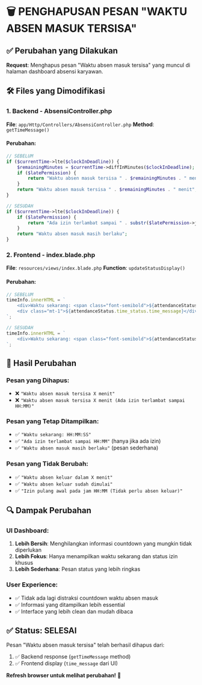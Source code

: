 # 🗑️ PENGHAPUSAN PESAN "WAKTU ABSEN MASUK TERSISA"

## ✅ **Perubahan yang Dilakukan**

**Request**: Menghapus pesan "Waktu absen masuk tersisa" yang muncul di halaman dashboard absensi karyawan.

## 🛠️ **Files yang Dimodifikasi**

### 1. **Backend - AbsensiController.php**

**File**: `app/Http/Controllers/AbsensiController.php`
**Method**: `getTimeMessage()`

#### Perubahan:

```php
// SEBELUM
if ($currentTime->lte($clockInDeadline)) {
    $remainingMinutes = $currentTime->diffInMinutes($clockInDeadline);
    if ($latePermission) {
        return "Waktu absen masuk tersisa " . $remainingMinutes . " menit (Ada izin terlambat sampai " . substr($latePermission->jam_masuk_maksimal, 0, 5) . ")";
    }
    return "Waktu absen masuk tersisa " . $remainingMinutes . " menit";
}

// SESUDAH
if ($currentTime->lte($clockInDeadline)) {
    if ($latePermission) {
        return "Ada izin terlambat sampai " . substr($latePermission->jam_masuk_maksimal, 0, 5);
    }
    return "Waktu absen masuk masih berlaku";
}
```

### 2. **Frontend - index.blade.php**

**File**: `resources/views/index.blade.php`
**Function**: `updateStatusDisplay()`

#### Perubahan:

```javascript
// SEBELUM
timeInfo.innerHTML = `
    <div>Waktu sekarang: <span class="font-semibold">${attendanceStatus.time_status.current_time}</span></div>
    <div class="mt-1">${attendanceStatus.time_status.time_message}</div>
`;

// SESUDAH
timeInfo.innerHTML = `
    <div>Waktu sekarang: <span class="font-semibold">${attendanceStatus.time_status.current_time}</span></div>
`;
```

## 🎯 **Hasil Perubahan**

### Pesan yang Dihapus:

-   ❌ `"Waktu absen masuk tersisa X menit"`
-   ❌ `"Waktu absen masuk tersisa X menit (Ada izin terlambat sampai HH:MM)"`

### Pesan yang Tetap Ditampilkan:

-   ✅ `"Waktu sekarang: HH:MM:SS"`
-   ✅ `"Ada izin terlambat sampai HH:MM"` (hanya jika ada izin)
-   ✅ `"Waktu absen masuk masih berlaku"` (pesan sederhana)

### Pesan yang Tidak Berubah:

-   ✅ `"Waktu absen keluar dalam X menit"`
-   ✅ `"Waktu absen keluar sudah dimulai"`
-   ✅ `"Izin pulang awal pada jam HH:MM (Tidak perlu absen keluar)"`

## 🔍 **Dampak Perubahan**

### UI Dashboard:

1. **Lebih Bersih**: Menghilangkan informasi countdown yang mungkin tidak diperlukan
2. **Lebih Fokus**: Hanya menampilkan waktu sekarang dan status izin khusus
3. **Lebih Sederhana**: Pesan status yang lebih ringkas

### User Experience:

-   ✅ Tidak ada lagi distraksi countdown waktu absen masuk
-   ✅ Informasi yang ditampilkan lebih essential
-   ✅ Interface yang lebih clean dan mudah dibaca

## ✅ **Status: SELESAI**

Pesan "Waktu absen masuk tersisa" telah berhasil dihapus dari:

1. ✅ Backend response (`getTimeMessage` method)
2. ✅ Frontend display (`time_message` dari UI)

**Refresh browser untuk melihat perubahan!** 🎉
